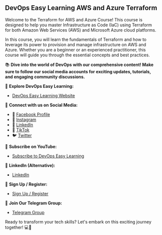 ## DevOps Easy Learning AWS and Azure Terraform

Welcome to the Terraform for AWS and Azure Course! This course is designed to help you master Infrastructure as Code (IaC) using Terraform for both Amazon Web Services (AWS) and Microsoft Azure cloud platforms.

In this course, you will learn the fundamentals of Terraform and how to leverage its power to provision and manage infrastructure on AWS and Azure. Whether you are a beginner or an experienced practitioner, this course will guide you through the essential concepts and best practices.

📚 **Dive into the world of DevOps with our comprehensive content! Make sure to follow our social media accounts for exciting updates, tutorials, and engaging community discussions.**

🚀 **Explore DevOps Easy Learning:**
   - [DevOps Easy Learning Website](https://www.devopseasylearning.com)

💬 **Connect with us on Social Media:**
   - 📘 [Facebook Profile](https://www.facebook.com/profile.php?id=61554833714219)
   - 📸 [Instagram](https://www.instagram.com/devopseasylearn/)
   - 🔗 [LinkedIn](https://www.linkedin.com/in/devops-easy-learning-8b68222a7)
   - 🕺 [TikTok](https://www.tiktok.com/@devopseasylearn)
   - 🐦 [Twitter](https://twitter.com/devopseasylearn)

🎥 **Subscribe on YouTube:**
   - [Subscribe to DevOps Easy Learning](https://www.youtube.com/@devops-easy-learning)

🔗 **LinkedIn (Alternative):**
   - [LinkedIn](https://www.linkedin.com/in/devops-easy-learning-8b68222a7/)

📝 **Sign Up / Register:**
   - [Sign Up / Register](https://www.devopseasylearning.com/registration/)

📢 **Join Our Telegram Group:**
   - [Telegram Group](https://t.me/+2New5JjT3jM4Zjgx)

Ready to transform your tech skills? Let's embark on this exciting journey together! 💻🔧
